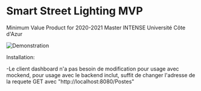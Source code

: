 # Smart Street Lighting MVP
Minimum Value Product for 2020-2021 Master INTENSE Université Côte d'Azur

![Demonstration](https://via.placeholder.com/350x150)



Installation:

-Le client dashboard n'a pas besoin de modification pour usage avec mockend, pour usage avec le backend inclut, suffit de changer l'adresse de la requete GET avec "http://localhost:8080/Postes"
